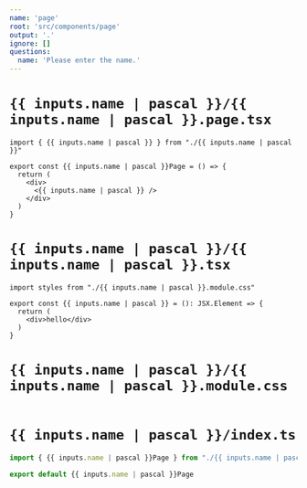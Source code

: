 ```yaml
---
name: 'page'
root: 'src/components/page'
output: '.'
ignore: []
questions:
  name: 'Please enter the name.'
---
```


# `{{ inputs.name | pascal }}/{{ inputs.name | pascal }}.page.tsx`

```tsx
import { {{ inputs.name | pascal }} } from "./{{ inputs.name | pascal }}"

export const {{ inputs.name | pascal }}Page = () => {
  return (
    <div>
      <{{ inputs.name | pascal }} />
    </div>
  )
}
```

# `{{ inputs.name | pascal }}/{{ inputs.name | pascal }}.tsx`

```tsx
import styles from "./{{ inputs.name | pascal }}.module.css"

export const {{ inputs.name | pascal }} = (): JSX.Element => {
  return (
    <div>hello</div>
  )
}
```

# `{{ inputs.name | pascal }}/{{ inputs.name | pascal }}.module.css`

```css
```

# `{{ inputs.name | pascal }}/index.ts`

```ts
import { {{ inputs.name | pascal }}Page } from "./{{ inputs.name | pascal }}.page"

export default {{ inputs.name | pascal }}Page
```
